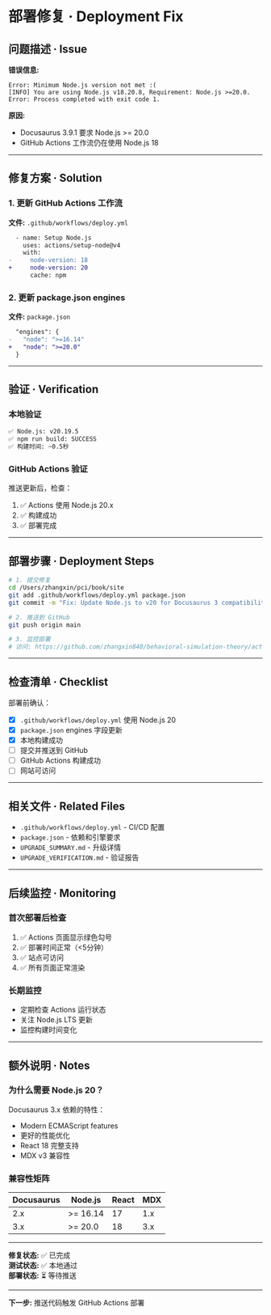 # 部署修复 · Deployment Fix

## 问题描述 · Issue

**错误信息:**
```
Error: Minimum Node.js version not met :(
[INFO] You are using Node.js v18.20.8, Requirement: Node.js >=20.0.
Error: Process completed with exit code 1.
```

**原因:** 
- Docusaurus 3.9.1 要求 Node.js >= 20.0
- GitHub Actions 工作流仍在使用 Node.js 18

---

## 修复方案 · Solution

### 1. 更新 GitHub Actions 工作流

**文件:** `.github/workflows/deploy.yml`

```diff
  - name: Setup Node.js
    uses: actions/setup-node@v4
    with:
-     node-version: 18
+     node-version: 20
      cache: npm
```

### 2. 更新 package.json engines

**文件:** `package.json`

```diff
  "engines": {
-   "node": ">=16.14"
+   "node": ">=20.0"
  }
```

---

## 验证 · Verification

### 本地验证
```bash
✅ Node.js: v20.19.5
✅ npm run build: SUCCESS
✅ 构建时间: ~0.5秒
```

### GitHub Actions 验证
推送更新后，检查：
1. ✅ Actions 使用 Node.js 20.x
2. ✅ 构建成功
3. ✅ 部署完成

---

## 部署步骤 · Deployment Steps

```bash
# 1. 提交修复
cd /Users/zhangxin/pci/book/site
git add .github/workflows/deploy.yml package.json
git commit -m "Fix: Update Node.js to v20 for Docusaurus 3 compatibility"

# 2. 推送到 GitHub
git push origin main

# 3. 监控部署
# 访问: https://github.com/zhangxin840/behavioral-simulation-theory/actions
```

---

## 检查清单 · Checklist

部署前确认：
- [x] `.github/workflows/deploy.yml` 使用 Node.js 20
- [x] `package.json` engines 字段更新
- [x] 本地构建成功
- [ ] 提交并推送到 GitHub
- [ ] GitHub Actions 构建成功
- [ ] 网站可访问

---

## 相关文件 · Related Files

- `.github/workflows/deploy.yml` - CI/CD 配置
- `package.json` - 依赖和引擎要求
- `UPGRADE_SUMMARY.md` - 升级详情
- `UPGRADE_VERIFICATION.md` - 验证报告

---

## 后续监控 · Monitoring

### 首次部署后检查
1. ✅ Actions 页面显示绿色勾号
2. ✅ 部署时间正常（<5分钟）
3. ✅ 站点可访问
4. ✅ 所有页面正常渲染

### 长期监控
- 定期检查 Actions 运行状态
- 关注 Node.js LTS 更新
- 监控构建时间变化

---

## 额外说明 · Notes

### 为什么需要 Node.js 20？

Docusaurus 3.x 依赖的特性：
- Modern ECMAScript features
- 更好的性能优化
- React 18 完整支持
- MDX v3 兼容性

### 兼容性矩阵

| Docusaurus | Node.js | React | MDX |
|------------|---------|-------|-----|
| 2.x | >= 16.14 | 17 | 1.x |
| 3.x | >= 20.0 | 18 | 3.x |

---

**修复状态:** ✅ 已完成  
**测试状态:** ✅ 本地通过  
**部署状态:** ⏳ 等待推送

---

**下一步:** 推送代码触发 GitHub Actions 部署

